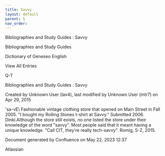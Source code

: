 ```yaml
---
title: Savvy
layout: default
parent: S
nav_order:
---
```


Bibliographies and Study Guides : Savvy

Bibliographies and Study Guides

Dictionary of Geneseo English

View All Entries

Q-T

Bibliographies and Study Guides : Savvy

Created by  Unknown User (lav4), last modified by  Unknown User (mtr7) on Apr 29, 2015

\'sa-vE\ Fashionable vintage clothing store that opened on Main Street in Fall 2005. &quot;I bought my Rolling Stones t-shirt at Savvy.&quot; Submitted 2006. Dinki.Although the store still exists, no one listed the store under their knowledge of the word &quot;savvy&quot;. Most people said that it meant having a unique knowledge. &quot;Call CIT, they're really tech-savvy&quot;. Romig, S-Z, 2015.

Document generated by Confluence on May 22, 2023 12:37

Atlassian
